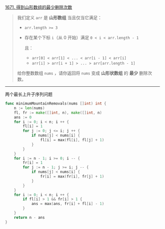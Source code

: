 [1671. 得到山形数组的最少删除次数](https://leetcode.cn/problems/minimum-number-of-removals-to-make-mountain-array/)

> 我们定义 `arr` 是 **山形数组** 当且仅当它满足：
>
> - `arr.length >= 3`
>
> - 存在某个下标 `i`（从 0 开始）满足 `0 < i < arr.length - 1`
>
>    且：
>
>   - `arr[0] < arr[1] < ... < arr[i - 1] < arr[i]`
>   - `arr[i] > arr[i + 1] > ... > arr[arr.length - 1]`
>
> 给你整数数组 `nums` ，请你返回将 `nums` 变成 **山形状数组** 的 **最少** 删除次数。

---

两个最长上升子序列问题

```go
func minimumMountainRemovals(nums []int) int {
    n := len(nums)
    fl, fr := make([]int, n), make([]int, n)
    ans := 0
    for i := 0; i < n; i ++ {
        fl[i] = 1
        for j := 0; j <= i; j ++ {
            if nums[j] < nums[i] {
                fl[i] = max(fl[i], fl[j] + 1)
            }
        }
    }
    for i := n - 1; i >= 0; i -- {
        fr[i] = 1
        for j := n - 1; j >= i; j -- {
            if nums[j] < nums[i] {
                fr[i] = max(fr[i], fr[j] + 1)
            }
        }
    }
    for i := 0; i < n; i ++ {
        if fl[i] > 1 && fr[i] > 1 {
            ans = max(ans, fr[i] + fl[i] - 1)
        }
    }
    return n - ans
}
```

